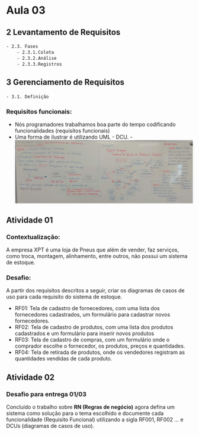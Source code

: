 # Aula 03

## 2 Levantamento de Requisitos
	- 2.3. Fases
		- 2.3.1.Coleta
		- 2.3.2.Análise
		- 2.3.3.Registros
## 3 Gerenciamento de Requisitos
	- 3.1. Definição

### Requisitos funcionais:
- Nós programadores trabalhamos boa parte do tempo codificando funcionalidades (requisitos funcionais)
- Uma forma de ilustrar é utilizando UML - DCU.
-![lousa](./lousa.jpg)

## Atividade 01
### Contextualização:
A empresa XPT é uma loja de Pneus que além de vender, faz serviços, como troca, montagem, alinhamento, entre outros, não possui um sistema de estoque.
### Desafio:
A partir dos requisitos descritos a seguir, criar os diagramas de casos de uso para cada requisito do sistema de estoque.
- RF01: Tela de cadastro de fornecedores, com uma lista dos fornecedores cadastrados, um formulário para cadastrar novos fornecedores.
- RF02: Tela de cadastro de produtos, com uma lista dos produtos cadastrados e um formulário para inserir novos produtos
- RF03: Tela de cadastro de compras, com um formulário onde o comprador escolhe o fornecedor,  os produtos, preços e quantidades.
- RF04: Tela de retirada de produtos, onde os vendedores registram as quantidades vendidas de cada produto.

## Atividade 02
### Desafio para entrega 01/03
Concluído o trabalho sobre **RN (Regras de negócio)** agora defina um sistema como solução para o tema escolhido e documente cada funcionalidade (Requisito Funcional) utilizando a sigla RF001, RF002 ... e DCUs (diagramas de casos de uso).